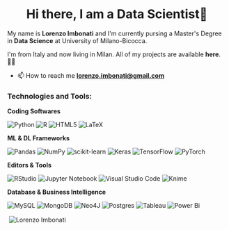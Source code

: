 <h1 align="center">Hi there, I am a Data Scientist👋</h1>



My name is **Lorenzo Imbonati** and I'm currently pursing a Master's Degree in **Data Science** at University of Milano-Bicocca.

I'm from Italy and now living in Milan. All of my projects are available **here**.👨‍💻 

- 📫 How to reach me **lorenzo.imbonati@gmail.com**


<h3 align="left">Technologies and Tools:</h3>

**Coding Softwares**

![Python](https://img.shields.io/badge/Python-3670A0?style=flat&logo=python&logoColor=green)
![R](https://img.shields.io/badge/R-%23276DC3.svg?style=flat&logo=r&logoColor=white)
![HTML5](https://img.shields.io/badge/HTML5-%23E34F26.svg?style=flat&logo=html5&logoColor=white)
![LaTeX](https://img.shields.io/badge/LaTeX-%23008080.svg?style=flat&logo=latex&logoColor=white)

**ML & DL Frameworks**

![Pandas](https://img.shields.io/badge/pandas-%23150458.svg?style=flat&logo=pandas&logoColor=white)
![NumPy](https://img.shields.io/badge/numpy-%23013243.svg?style=flat&logo=numpy&logoColor=white)
![scikit-learn](https://img.shields.io/badge/scikit--learn-%23F7931E.svg?style=flat&logo=scikit-learn&logoColor=white)
![Keras](https://img.shields.io/badge/Keras-%23D00000.svg?style=flat&logo=Keras&logoColor=white)
![TensorFlow](https://img.shields.io/badge/TensorFlow-%23FF6F00.svg?style=flat&logo=TensorFlow&logoColor=white)
![PyTorch](https://img.shields.io/badge/PyTorch-%23EE4C2C.svg?style=flat&logo=PyTorch&logoColor=white)


**Editors & Tools**

![RStudio](https://img.shields.io/badge/RStudio-4285F4?style=flat&logo=rstudio&logoColor=white)
![Jupyter Notebook](https://img.shields.io/badge/Jupyter_Notebook-%23FA0F00.svg?style=flat&logo=jupyter&logoColor=white)
![Visual Studio Code](https://img.shields.io/badge/Visual%20Studio%20Code-0078d7.svg?style=flat&logo=visual-studio-code&logoColor=white)
![Knime](https://img.shields.io/badge/KNIME-informational?style=flat&color=FFFF00)



**Database & Business Intelligence**

![MySQL](https://img.shields.io/badge/MySQL-%2300f.svg?style=flat&logo=mysql&logoColor=white)
![MongoDB](https://img.shields.io/badge/MongoDB-%234ea94b.svg?style=flat&logo=mongodb&logoColor=white)
![Neo4J](https://img.shields.io/badge/Neo4j-008CC1?style=flat&logo=neo4j&logoColor=white)
![Postgres](https://img.shields.io/badge/postgres-%23316192.svg?style=flat&logo=postgresql&logoColor=white)
![Tableau](https://img.shields.io/badge/Tableau-E97627?style=flat&logo=tableau&logoColor=white)
![Power Bi](https://img.shields.io/badge/power_bi-F2C811?style=flat&logo=powerbi&logoColor=black)



<p>&nbsp;<img align="center" src="https://github-readme-stats.vercel.app/api?username=LoreImbo&show_icons=true&locale=en" alt="Lorenzo Imbonati" /></p>

<!--
(https://camo.githubusercontent.com/373813d047c4e8785b6b6eb8d21f1d09e593c5ca2b869c8d4d0089f950d6478d/68747470733a2f2f696d672e736869656c64732e696f2f62616467652f56697375616c25323053747564696f253230436f64652d3030373864372e7376673f7374796c653d666c6174266c6f676f3d76697375616c2d73747564696f2d636f6465266c6f676f436f6c6f723d7768697465)
**LoreImbo/LoreImbo** is a ✨ _special_ ✨ repository because its `README.md` (this file) appears on your GitHub profile.

Here are some ideas to get you started:

- 🔭 I’m currently working on ...
- 🌱 I’m currently learning ...
- 👯 I’m looking to collaborate on ...
- 🤔 I’m looking for help with ...
- 💬 Ask me about ...
- 📫 How to reach me: ...
- 😄 Pronouns: ...
- ⚡ Fun fact: ...
-->
